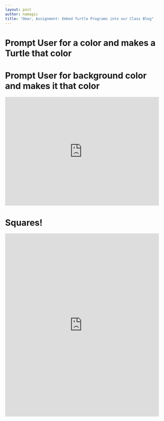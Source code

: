 ```yaml
---
layout: post
author: namagic
title: "Omar, Assignment: Embed Turtle Programs into our Class Blog"
---
```


# Prompt User for a color and makes a Turtle that color
# Prompt User for background color and makes it that color

<iframe src="https://trinket.io/embed/python/01f703923f" width="100%" height="356" frameborder="0" marginwidth="0" marginheight="0" allowfullscreen></iframe>

# Squares!

<iframe src="https://trinket.io/embed/python/17a10f6514" width="100%" height="600" frameborder="0" marginwidth="0" marginheight="0" allowfullscreen></iframe>
